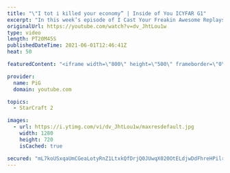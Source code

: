 ```yaml
---
title: "\"I tot i killed your economy” | Inside of You ICYFAR G1"
excerpt: "In this week’s episode of I Cast Your Freakin Awesome Replays (ICYFAR) players sent in their replays where they had to slide their base into their base.   NEW ICYFAR CHALLENGE: \"Inside of You\" - Slide your base into their base. e.g. Floating buildings in, proxy-hatch/Nexus in the main. Send submissions"
originalUrl: https://youtube.com/watch?v=dv_JhtLou1w
type: video
length: PT20M45S
publishedDateTime: 2021-06-01T12:46:41Z
heat: 50

featuredContent: "<iframe width=\"800\" height=\"500\" frameborder=\"0\" src=\"https://www.youtube.com/embed/dv_JhtLou1w\" allow=\"accelerometer; autoplay; encrypted-media; gyroscope; picture-in-picture\" allowfullscreen></iframe>"

provider:
  name: PiG
  domain: youtube.com

topics:
  - StarCraft 2

images:
  - url: https://i.ytimg.com/vi/dv_JhtLou1w/maxresdefault.jpg
    width: 1280
    height: 720
    isCached: true

secured: "mL7koUSxqaUmCGeaLotyRnZ1LtxkQfDrjQ0JUwqX020OtELdjwDdFhreHPilrnf8geA+Iga0PCoo2rm5iglCHI0e6zoRFj1ROKNM5Ux2EaFyuOr7PQ3MoAuX41/jy+2IWlqXXQKFBFHpkduj9vcbi8KDj67kz4cphYmgaUG7/5piqncK53lEw7DtbFrORMFaysHcTPUPdhQjHYadsXbRiqEOayCnOO/pIPBKJKSsauJYlJzJNEV1Y7oZJ8zrW0CsulWjprm6oWnwzC3kt21mpMJqLpkt8S26RuCqxabMZkfKnqZicS5Ybq7sbXCSWFCvQiXmOQ4cbLdVPg55jYN0Eovx+WkL5Vgj5C3XgcYZpm8PAzRYX99aIpnDk/G2jKufru+DjxzgwmyqeshXagW0AlT+45duj1yPge0VeOBEnkE=;Sl8YxkRDMFFdC7lCBtFfkQ=="
---
```


